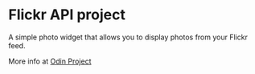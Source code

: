 # Flickr API project

A simple photo widget that allows you to display photos from your Flickr feed.

More info at [Odin Project](https://www.theodinproject.com/lessons/apis)
